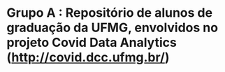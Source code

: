 #  Grupo A : Repositório de alunos de graduação da UFMG, envolvidos no projeto Covid Data Analytics (http://covid.dcc.ufmg.br/)
